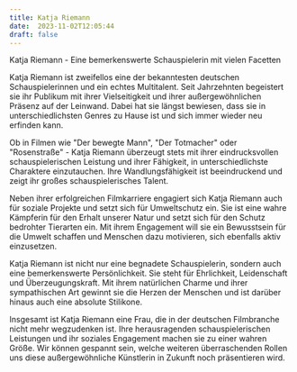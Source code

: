 ```yaml
---
title: Katja Riemann
date:  2023-11-02T12:05:44
draft: false
---
```


Katja Riemann - Eine bemerkenswerte Schauspielerin mit vielen Facetten

Katja Riemann ist zweifellos eine der bekanntesten deutschen Schauspielerinnen und ein echtes Multitalent. Seit Jahrzehnten begeistert sie ihr Publikum mit ihrer Vielseitigkeit und ihrer außergewöhnlichen Präsenz auf der Leinwand. Dabei hat sie längst bewiesen, dass sie in unterschiedlichsten Genres zu Hause ist und sich immer wieder neu erfinden kann.

Ob in Filmen wie "Der bewegte Mann", "Der Totmacher" oder "Rosenstraße" - Katja Riemann überzeugt stets mit ihrer eindrucksvollen schauspielerischen Leistung und ihrer Fähigkeit, in unterschiedlichste Charaktere einzutauchen. Ihre Wandlungsfähigkeit ist beeindruckend und zeigt ihr großes schauspielerisches Talent.

Neben ihrer erfolgreichen Filmkarriere engagiert sich Katja Riemann auch für soziale Projekte und setzt sich für Umweltschutz ein. Sie ist eine wahre Kämpferin für den Erhalt unserer Natur und setzt sich für den Schutz bedrohter Tierarten ein. Mit ihrem Engagement will sie ein Bewusstsein für die Umwelt schaffen und Menschen dazu motivieren, sich ebenfalls aktiv einzusetzen.

Katja Riemann ist nicht nur eine begnadete Schauspielerin, sondern auch eine bemerkenswerte Persönlichkeit. Sie steht für Ehrlichkeit, Leidenschaft und Überzeugungskraft. Mit ihrem natürlichen Charme und ihrer sympathischen Art gewinnt sie die Herzen der Menschen und ist darüber hinaus auch eine absolute Stilikone.

Insgesamt ist Katja Riemann eine Frau, die in der deutschen Filmbranche nicht mehr wegzudenken ist. Ihre herausragenden schauspielerischen Leistungen und ihr soziales Engagement machen sie zu einer wahren Größe. Wir können gespannt sein, welche weiteren überraschenden Rollen uns diese außergewöhnliche Künstlerin in Zukunft noch präsentieren wird.
